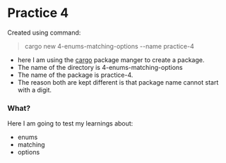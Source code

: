 # Practice 4

Created using command: 
> cargo new 4-enums-matching-options --name practice-4 
- here I am using the [cargo](https://doc.rust-lang.org/cargo/) package manger to create a package.
- The name of the directory is 4-enums-matching-options
- The name of the package is practice-4.
- The reason both are kept different is that package name cannot start with a digit.


### What?
Here I am going to test my learnings about:
- enums
- matching
- options


